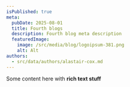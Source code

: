 ```yaml
---
isPublished: true
meta:
  pubDate: 2025-08-01
  title: Fourth blogs
  description: Fourth blog meta description
  featuredImage:
    image: /src/media/blog/logoipsum-381.png
    alt: Alt
authors:
  - src/data/authors/alastair-cox.md
---
```

Some content here with **rich text stuff**